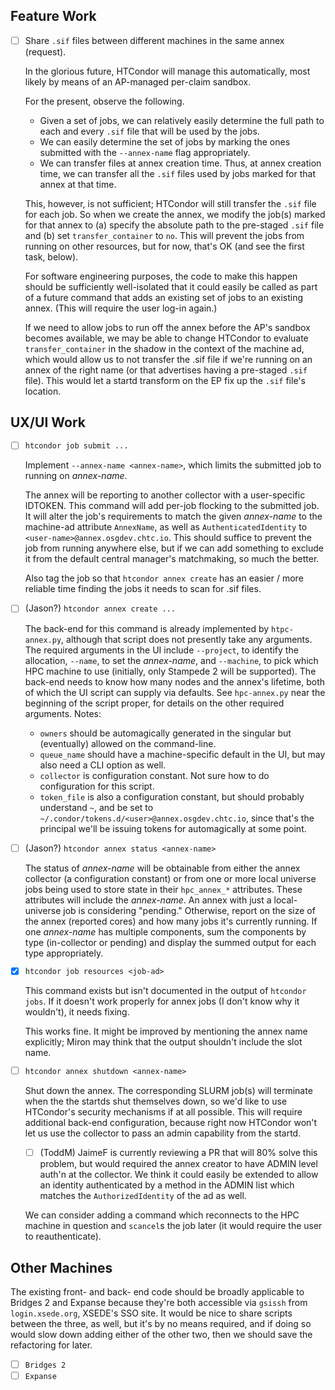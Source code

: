Feature Work
------------

- [ ] Share `.sif` files between different machines in the same annex
  (request).
  
  In the glorious future, HTCondor will manage this automatically,
  most likely by means of an AP-managed per-claim sandbox.
  
  For the present, observe the following.
  - Given a set of jobs, we can relatively easily determine the full
    path to each and every `.sif` file that will be used by the jobs.
  - We can easily determine the set of jobs by marking the ones submitted
    with the `--annex-name` flag appropriately.
  - We can transfer files at annex creation time.
  Thus, at annex creation time, we can transfer all the `.sif` files used
  by jobs marked for that annex at that time.
  
  This, however, is not sufficient; HTCondor will still transfer the `.sif`
  file for each job.  So when we create the annex, we modify the job(s)
  marked for that annex to (a) specify the absolute path to the pre-staged
  `.sif` file and (b) set `transfer_container` to `no`.  This will prevent
  the jobs from running on other resources, but for now, that's OK (and
  see the first task, below).
  
  For software engineering purposes, the code to make this happen should
  be sufficiently well-isolated that it could easily be called as part
  of a future command that adds an existing set of jobs to an existing
  annex.  (This will require the user log-in again.)
  
  If we need to allow jobs to run off the annex before the AP's sandbox
  becomes available, we may be able to change HTCondor to evaluate
  `transfer_container` in the shadow in the context of the machine ad,
  which would allow us to not transfer the .sif file if we're running
  on an annex of the right name (or that advertises having a pre-staged
  `.sif` file).  This would let a startd transform on the EP fix up the
  `.sif` file's location.

UX/UI Work
----------

- [ ] `htcondor job submit ...`

  Implement `--annex-name <annex-name>`, which limits the submitted job to
  running on _annex-name_.

  The annex will be reporting to another collector with a user-specific IDTOKEN.
  This command will add per-job flocking to the submitted job.  It will alter
  the job's requirements to match the given _annex-name_ to the machine-ad
  attribute `AnnexName`, as well as `AuthenticatedIdentity` to
  `<user-name>@annex.osgdev.chtc.io`.  This should suffice to prevent the job
  from running anywhere else, but if we can add something to exclude it from the
  default central manager's matchmaking, so much the better.
  
  Also tag the job so that `htcondor annex create` has an easier / more
  reliable time finding the jobs it needs to scan for .sif files.

- [ ] (Jason?) `htcondor annex create ...`

  The back-end for this command is already implemented by `htpc-annex.py`,
  although that script does not presently take any arguments.
  The required arguments in the UI include `--project`, to identify the
  allocation, `--name`, to set the _annex-name_, and `--machine`, to pick
  which HPC machine to use (initially, only Stampede 2 will be supported).
  The back-end needs to know how many nodes and the annex's lifetime,
  both of which the UI script can supply via defaults.  See `hpc-annex.py`
  near the beginning of the script proper, for details on the other
  required arguments.  Notes:

  - `owners` should be automagically generated in the singular but
    (eventually) allowed on the command-line.
  - `queue_name` should have a machine-specific default in the UI,
    but may also need a CLI option as well.
  - `collector` is configuration constant.  Not sure how to do
    configuration for this script.
  - `token_file` is also a configuration constant, but should
    probably understand `~`, and be set to `~/.condor/tokens.d/<user>@annex.osgdev.chtc.io`,
    since that's the principal we'll be issuing tokens for
    automagically at some point.

- [ ] (Jason?) `htcondor annex status <annex-name>`

  The status of _annex-name_ will be obtainable from either the annex
  collector (a configuration constant) or from one or more local
  universe jobs being used to store state in their `hpc_annex_*`
  attributes.  These attributes will include the _annex-name_.  An
  annex with just a local-universe job is considering "pending."
  Otherwise, report on the size of the annex (reported cores) and
  how many jobs it's currently running.  If one _annex-name_ has
  multiple components, sum the components by type (in-collector
  or pending) and display the summed output for each type
  appropriately.

- [x] `htcondor job resources <job-ad>`

  This command exists but isn't documented in the output of
  `htcondor jobs`.  If it doesn't work properly for annex
  jobs (I don't know why it wouldn't), it needs fixing.
  
  This works fine.  It might be improved by mentioning the
  annex name explicitly; Miron may think that the output
  shouldn't include the slot name.

- [ ] `htcondor annex shutdown <annex-name>`

  Shut down the annex.  The corresponding SLURM job(s) will terminate
  when the the startds shut themselves down, so we'd like to use
  HTCondor's security mechanisms if at all possible.  This will
  require additional back-end configuration, because right now HTCondor
  won't let us use the collector to pass an admin capability from
  the startd.
  
  - [ ] (ToddM) JaimeF is currently reviewing a PR that will 80% solve
    this problem, but would required the annex creator to have ADMIN
    level auth'n at the collector.  We think it could easily be extended
    to allow an identity authenticated by a method in the ADMIN list which
    matches the `AuthorizedIdentity` of the ad as well.

  We can consider adding a command which reconnects to the HPC machine
  in question and `scancel`s the job later (it would require the user
  to reauthenticate).

Other Machines
--------------

The existing front- and back- end code should be broadly applicable to
Bridges 2 and Expanse because they're both accessible via `gsissh` from
`login.xsede.org`, XSEDE's SSO site.  It would be nice to share scripts
between the three, as well, but it's by no means required, and if doing
so would slow down adding either of the other two, then we should save
the refactoring for later.

- [ ] `Bridges 2`
- [ ] `Expanse`

